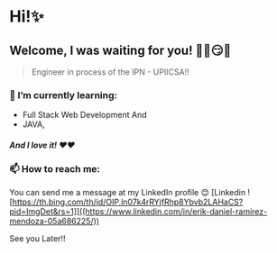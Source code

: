# Hi!✨
## Welcome, I was waiting for you! 😶‍🌫️😏🧐

> Engineer in process of the IPN - UPIICSA!!

### 🌱 I’m currently learning:
- Full Stack Web Development And 
- JAVA, 
##### And I love it! ❤️❤️

### 📫 How to reach me:
You can send me a message at my LinkedIn profile 😊
[Linkedin ![https://th.bing.com/th/id/OIP.ln07k4rRYjfRhp8Ybvb2LAHaCS?pid=ImgDet&rs=1]]((https://www.linkedin.com/in/erik-daniel-ramirez-mendoza-05a686225/))

See you Later!!
